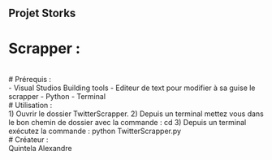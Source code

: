 ## Projet Storks ##

# Scrapper :
</br>
# Prérequis :
</br>
- Visual Studios Building tools
- Editeur de text pour modifier à sa guise le scrapper
- Python
- Terminal
</br>
# Utilisation :
</br>
1) Ouvrir le dossier TwitterScrapper.
2) Depuis un terminal mettez vous dans le bon chemin de dossier avec la commande : cd
3) Depuis un terminal exécutez la commande : python TwitterScrapper.py
</br>
# Créateur :
</br>
Quintela Alexandre
